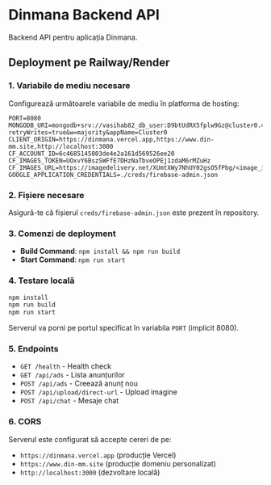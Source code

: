 # Dinmana Backend API

Backend API pentru aplicația Dinmana.

## Deployment pe Railway/Render

### 1. Variabile de mediu necesare

Configurează următoarele variabile de mediu în platforma de hosting:

```
PORT=8080
MONGODB_URI=mongodb+srv://vasihab82_db_user:D9btUdRX5fplw9Gz@cluster0.4vcuu83.mongodb.net/dinmana?retryWrites=true&w=majority&appName=Cluster0
CLIENT_ORIGIN=https://dinmana.vercel.app,https://www.din-mm.site,http://localhost:3000
CF_ACCOUNT_ID=6c4685145803de4e2a161d569526ee20
CF_IMAGES_TOKEN=UOxvY6BszSWFfE7DHzNaTbveOPEj1zdaM6rMZuHz
CF_IMAGES_URL=https://imagedelivery.net/XUmtXWy7NhUY02gsO5fPbg/<image_id>/<variant_name>
GOOGLE_APPLICATION_CREDENTIALS=./creds/firebase-admin.json
```

### 2. Fișiere necesare

Asigură-te că fișierul `creds/firebase-admin.json` este prezent în repository.

### 3. Comenzi de deployment

- **Build Command**: `npm install && npm run build`
- **Start Command**: `npm run start`

### 4. Testare locală

```bash
npm install
npm run build
npm run start
```

Serverul va porni pe portul specificat în variabila `PORT` (implicit 8080).

### 5. Endpoints

- `GET /health` - Health check
- `GET /api/ads` - Lista anunțurilor
- `POST /api/ads` - Creează anunț nou
- `POST /api/upload/direct-url` - Upload imagine
- `POST /api/chat` - Mesaje chat

### 6. CORS

Serverul este configurat să accepte cereri de pe:
- `https://dinmana.vercel.app` (producție Vercel)
- `https://www.din-mm.site` (producție domeniu personalizat)
- `http://localhost:3000` (dezvoltare locală)
